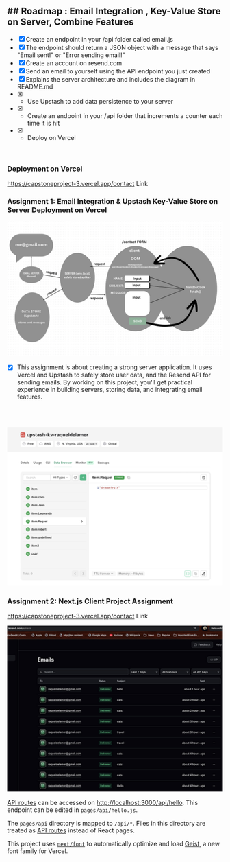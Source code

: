 ## ## Roadmap : Email Integration , Key-Value Store on Server, Combine Features

- [x] Create an endpoint in your /api folder called email.js
- [x] The endpoint should return a JSON object with a message that says "Email sent!" or "Error sending email!"
- [x] Create an account on resend.com
- [x] Send an email to yourself using the API endpoint you just created
- [x] Explains the server architecture and includes the diagram in README.md
- [x] - Use Upstash to add data persistence to your server
- [x] - Create an endpoint in your /api folder that increments a counter each time it is hit
- [x] - Deploy on Vercel
<br />

### Deployment on Vercel 

<a href="https://capstoneproject-3.vercel.app/contact" target="_blank"> https://capstoneproject-3.vercel.app/contact Link </a>

### Assignment 1: Email Integration & Upstash Key-Value Store on Server Deployment on Vercel 

![Alt text](imgs/Data-flow.jpg) <br />
- [x] This assignment is about creating a strong server application. It uses Vercel and Upstash to safely store user data, and the Resend API for sending emails. By working on this project, you'll get practical experience in building servers, storing data, and integrating email features.
<br />
<br />

![Alt text](imgs/Upstash-capstone.jpg)

### Assignment 2: Next.js Client Project Assignment 

<a href="https://capstoneproject-3.vercel.app/contact" target="_blank"> https://capstoneproject-3.vercel.app/contact Link </a>

![Alt text](imgs/resend-emails.jpg) <br />

[API routes](https://nextjs.org/docs/pages/building-your-application/routing/api-routes) can be accessed on [http://localhost:3000/api/hello](http://localhost:3000/api/hello). This endpoint can be edited in `pages/api/hello.js`.

The `pages/api` directory is mapped to `/api/*`. Files in this directory are treated as [API routes](https://nextjs.org/docs/pages/building-your-application/routing/api-routes) instead of React pages.

This project uses [`next/font`](https://nextjs.org/docs/pages/building-your-application/optimizing/fonts) to automatically optimize and load [Geist](https://vercel.com/font), a new font family for Vercel.

